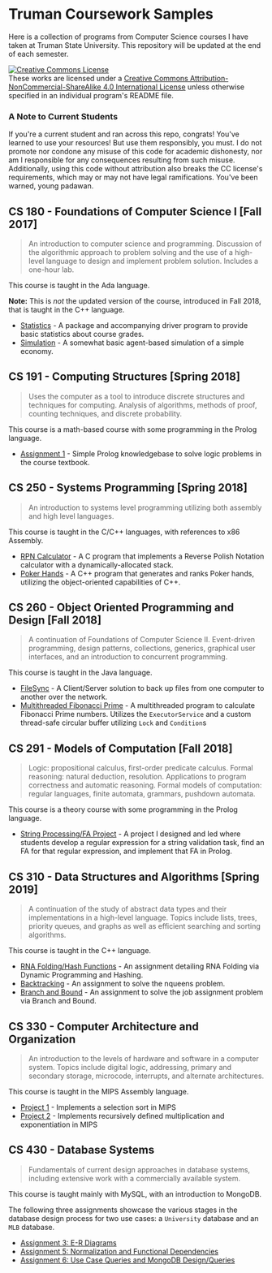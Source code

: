 # Truman Coursework Samples
Here is a collection of programs from Computer Science courses I have taken at Truman State University. This repository will be updated at the end of each semester.  

<a rel="license" href="http://creativecommons.org/licenses/by-nc-sa/4.0/"><img alt="Creative Commons License" style="border-width:0" src="https://i.creativecommons.org/l/by-nc-sa/4.0/88x31.png" /></a><br />These works are licensed under a <a rel="license" href="http://creativecommons.org/licenses/by-nc-sa/4.0/">Creative Commons Attribution-NonCommercial-ShareAlike 4.0 International License</a> unless otherwise specified in an individual program's README file.

### A Note to Current Students
If you're a current student and ran across this repo, congrats! You've learned to use your resources! But use them responsibly, you must. I do not promote nor condone any misuse of this code for academic dishonesty, nor am I responsible for any consequences resulting from such misuse. Additionally, using this code without attribution also breaks the CC license's requirements, which may or may not have legal ramifications. You've been warned, young padawan.

## CS 180 - Foundations of Computer Science I [Fall 2017]
>An introduction to computer science and programming. Discussion of the algorithmic approach to problem solving and the use of a high-level language to design and implement problem solution. Includes a one-hour lab.  

This course is taught in the Ada language.

**Note:** This is *not* the updated version of the course, introduced in Fall 2018, that is taught in the C++ language.

+ [Statistics](https://git.brandoningli.com/brandon/truman-coursework-samples/tree/master/CS180/Statistics) - A package and accompanying driver program to provide basic statistics about course grades.  
+ [Simulation](https://git.brandoningli.com/brandon/truman-coursework-samples/tree/master/CS180/Simulation) - A somewhat basic agent-based simulation of a simple economy.

## CS 191 - Computing Structures [Spring 2018]
>Uses the computer as a tool to introduce discrete structures and techniques for computing. Analysis of algorithms, methods of proof, counting techniques, and discrete probability.

This course is a math-based course with some programming in the Prolog language.
+ [Assignment 1](https://git.brandoningli.com/brandon/truman-coursework-samples/tree/master/CS191/ingli_1.pl) - Simple Prolog knowledgebase to solve logic problems in the course textbook.

## CS 250 - Systems Programming [Spring 2018]
>An introduction to systems level programming utilizing both assembly and high level languages.

This course is taught in the C/C++ languages, with references to x86 Assembly.

+ [RPN Calculator](https://git.brandoningli.com/brandon/truman-coursework-samples/tree/master/CS250/RPN_Calculator) - A C program that implements a Reverse Polish Notation calculator with a dynamically-allocated stack.
+ [Poker Hands](https://git.brandoningli.com/brandon/truman-coursework-samples/tree/master/CS250/Poker_Hands) - A C++ program that generates and ranks Poker hands, utilizing the object-oriented capabilities of C++.  

## CS 260 - Object Oriented Programming and Design [Fall 2018]
>A continuation of Foundations of Computer Science II. Event-driven programming, design patterns, collections, generics, graphical user interfaces, and an introduction to concurrent programming.

This course is taught in the Java language.

+ [FileSync](https://git.brandoningli.com/brandon/truman-coursework-samples/tree/master/CS260/fileSync) - A Client/Server solution to back up files from one computer to another over the network.
+ [Multithreaded Fibonacci Prime](https://git.brandoningli.com/brandon/truman-coursework-samples/tree/master/CS260/fib_prime) - A multithreaded program to calculate Fibonacci Prime numbers. Utilizes the `ExecutorService` and a custom thread-safe circular buffer utilizing `Lock` and `Condition`s

## CS 291 - Models of Computation [Fall 2018]
>Logic: propositional calculus, first-order predicate calculus. Formal reasoning: natural deduction, resolution. Applications to program correctness and automatic reasoning. Formal models of computation: regular languages, finite automata, grammars, pushdown automata.

This course is a theory course with some programming in the Prolog language.

+ [String Processing/FA Project](https://git.brandoningli.com/brandon/truman-coursework-samples/tree/master/CS291/string_processing_fa) - A project I designed and led where students develop a regular expression for a string validation task, find an FA for that regular expression, and implement that FA in Prolog.

## CS 310 - Data Structures and Algorithms [Spring 2019]
> A continuation of the study of abstract data types and their implementations in a high-level language. Topics include lists, trees, priority queues, and graphs as well as efficient searching and sorting algorithms.

This course is taught in the C++ language.

+ [RNA Folding/Hash Functions](https://git.brandoningli.com/brandon/truman-coursework-samples/tree/master/CS310/rna_and_hash) - An assignment detailing RNA Folding via Dynamic Programming and Hashing.
+ [Backtracking](https://git.brandoningli.com/brandon/truman-coursework-samples/tree/master/CS310/backtracking) - An assignment to solve the nqueens problem.
+ [Branch and Bound](https://git.brandoningli.com/brandon/truman-coursework-samples/tree/master/CS310/branch_and_bound) - An assignment to solve the job assignment problem via Branch and Bound.

## CS 330 - Computer Architecture and Organization
> An introduction to the levels of hardware and software in a computer system. Topics include digital logic, addressing, primary and secondary storage, microcode, interrupts, and alternate architectures.

This course is taught in the MIPS Assembly language.

+ [Project 1](https://git.brandoningli.com/brandon/truman-coursework-samples/tree/master/CS330/project_1) - Implements a selection sort in MIPS
+ [Project 2](https://git.brandoningli.com/brandon/truman-coursework-samples/tree/master/CS330/project_2) - Implements recursively defined multiplication and exponentiation in MIPS

## CS 430 - Database Systems
> Fundamentals of current design approaches in database systems, including extensive work with a commercially available system.

This course is taught mainly with MySQL, with an introduction to MongoDB.

The following three assignments showcase the various stages in the database design process for two use cases: a `University` database and an `MLB` database.

+ [Assignment 3: E-R Diagrams](https://git.brandoningli.com/brandon/truman-coursework-samples/tree/master/CS430/assignment_3)
+ [Assignment 5: Normalization and Functional Dependencies](https://git.brandoningli.com/brandon/truman-coursework-samples/tree/master/CS430/assignment_5)
+ [Assignment 6: Use Case Queries and MongoDB Design/Queries](https://git.brandoningli.com/brandon/truman-coursework-samples/tree/master/CS430/assignment_6)
